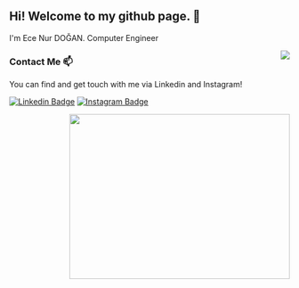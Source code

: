## Hi! Welcome to my github page. 👋


I'm Ece Nur DOĞAN. Computer Engineer

<img align="right" src="https://visitor-badge.laobi.icu/badge?page_id=end0455.end0455">



### Contact Me 📫

You can find and get touch with me via Linkedin and Instagram!

[![Linkedin Badge](https://img.shields.io/badge/ecenurdogann-follow%20on%20linkedin-blue?style=for-the-badge&logo=linkedin)](https://www.linkedin.com/in/ecenurdogann/)
[![Instagram Badge](https://img.shields.io/badge/ecenur.dogann-follow%20on%20instagram-blue?style=for-the-badge&logo=instagram)](https://www.instagram.com/ecenur.dogann/)


<p align=center>
  <div align=right>
    <a href="https://github.com/end0455/github-readme-stats" title="Go to Source">
      <img align="left" width=396src="https://github-readme-stats.vercel.app/api/top-langs/?username=end0455&show_icons=true&theme=react&border_color=61dafb&hide_border=true" />
    </a>
    <a href="https://github.com/anuraghazra/github-readme-stats">
    <img align="right" width=396 height=296 src="https://github-readme-stats.vercel.app/api/top-langs/?username=end0455&title_color=61dafb&text_color=ffffff&icon_color=61dafb&bg_color=20232a&langs_count=8&layout=compact&border_color=61dafb&hide_border=true" />
    </a>
   </div>
 </p>
